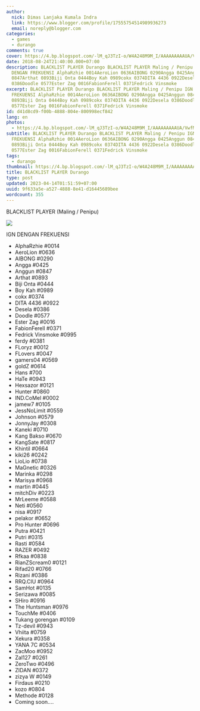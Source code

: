 ```yaml
---
author:
  nick: Dimas Lanjaka Kumala Indra
  link: https://www.blogger.com/profile/17555754514989936273
  email: noreply@blogger.com
categories:
  - games
  - durango
comments: true
cover: https://4.bp.blogspot.com/-lM_qJ3TzI-o/W4A248M9M_I/AAAAAAAAAUA/VwfMomHV9R07ECo_Z7zC1dLgP2gPtxc0ACLcBGAs/s1600/blacklist-rubber-stamp-clip-art-vector_csp42894667.jpg
date: 2018-08-24T21:40:00.000+07:00
description: BLACKLIST PLAYER Durango BLACKLIST PLAYER Maling / Penipu IGN
  DENGAN FREKUENSI AlphaRzhie 0014AeroLion 0636AIBONG 0290Angga 0425Anggun
  0847Arthat 0893Biji Onta 0444Boy Kah 0989cokx 0374DITA 4436 0922Desela
  0386Doodle 0577Ester Zag 0016FabionFerell 0371Fedrick Vinsmoke
excerpt: BLACKLIST PLAYER Durango BLACKLIST PLAYER Maling / Penipu IGN DENGAN
  FREKUENSI AlphaRzhie 0014AeroLion 0636AIBONG 0290Angga 0425Anggun 0847Arthat
  0893Biji Onta 0444Boy Kah 0989cokx 0374DITA 4436 0922Desela 0386Doodle
  0577Ester Zag 0016FabionFerell 0371Fedrick Vinsmoke
id: d41d8cd9-f00b-4888-804e-800998ecf842
lang: en
photos:
  - https://4.bp.blogspot.com/-lM_qJ3TzI-o/W4A248M9M_I/AAAAAAAAAUA/VwfMomHV9R07ECo_Z7zC1dLgP2gPtxc0ACLcBGAs/s1600/blacklist-rubber-stamp-clip-art-vector_csp42894667.jpg
subtitle: BLACKLIST PLAYER Durango BLACKLIST PLAYER Maling / Penipu IGN DENGAN
  FREKUENSI AlphaRzhie 0014AeroLion 0636AIBONG 0290Angga 0425Anggun 0847Arthat
  0893Biji Onta 0444Boy Kah 0989cokx 0374DITA 4436 0922Desela 0386Doodle
  0577Ester Zag 0016FabionFerell 0371Fedrick Vinsmoke
tags:
  - durango
thumbnail: https://4.bp.blogspot.com/-lM_qJ3TzI-o/W4A248M9M_I/AAAAAAAAAUA/VwfMomHV9R07ECo_Z7zC1dLgP2gPtxc0ACLcBGAs/s1600/blacklist-rubber-stamp-clip-art-vector_csp42894667.jpg
title: BLACKLIST PLAYER Durango
type: post
updated: 2023-04-14T01:51:59+07:00
uuid: 9f633a5e-a527-4888-8e41-d16445689bee
wordcount: 355
---
```


BLACKLIST PLAYER (Maling / Penipu)  
  

[![](https://4.bp.blogspot.com/-lM_qJ3TzI-o/W4A248M9M_I/AAAAAAAAAUA/VwfMomHV9R07ECo_Z7zC1dLgP2gPtxc0ACLcBGAs/s1600/blacklist-rubber-stamp-clip-art-vector_csp42894667.jpg)](https://www.blogger.com/blogger.g?images)

IGN DENGAN FREKUENSI  
- AlphaRzhie #0014  
- AeroLion #0636  
- AIBONG #0290  
- Angga #0425  
- Anggun #0847  
- Arthat #0893  
- Biji Onta #0444  
- Boy Kah #0989  
- cokx #0374  
- DITA 4436 #0922  
- Desela #0386  
- Doodle #0577  
- Ester Zag #0016  
- FabionFerell #0371  
- Fedrick Vinsmoke #0995  
- ferdy #0381  
- FLoryz #0012  
- FLovers #0047  
- gamers04 #0569  
- goldZ #0614  
- Hans #700  
- HaTe #0943  
- Hexsazor #0121  
- Hunter #0860  
- IND.CoMel #0002  
- jamew7 #0105  
- JessNoLimit #0559  
- Johnson #0579  
- JonnyJay #0308  
- Kaneki #0710  
- Kang Bakso #0670  
- KangSate #0817  
- Khintil #0664  
- kiki26 #0242  
- LioLio #0738  
- MaGnetic #0326  
- Marinka #0298  
- Marisya #0968  
- martin #0445  
- mitchDiv #0223  
- MrLeeme #0588  
- Neti #0560  
- nisa #0917  
- pelakor #0652  
- Pro Hunter #0696  
- Putra #0421  
- Putri #0315  
- Rasti #0584  
- RAZER #0492  
- Rfkaa #0838  
- RianZScream0 #0121  
- Rifad20 #0766  
- Rizani #0386  
- RRQ.CIU #0964  
- SamHot #0135  
- Serizawa #0085  
- SHiro #0916  
- The Huntsman #0976  
- TouchMe #0406  
- Tukang gorengan #0109  
- Tz-devil #0943  
- Vhiita #0759  
- Xekura #0358  
- YANA 7C #0534  
- ZacMoo #0952  
- Zal127 #0261  
- ZeroTwo #0496  
- ZIDAN #0372  
- zizya W #0149  
- Firdaus #0210  
- kozo #0804  
- Methode #0128  
- Coming soon....
